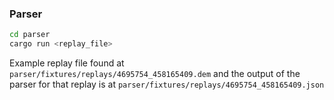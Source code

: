 ### Parser

```sh
cd parser
cargo run <replay_file>
```

Example replay file found at `parser/fixtures/replays/4695754_458165409.dem` and the
output of the parser for that replay is at `parser/fixtures/replays/4695754_458165409.json`
